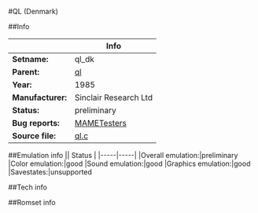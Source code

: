 #QL (Denmark)

##Info

||Info|
|-----|-----|
|**Setname:**|ql_dk
|**Parent:**|[ql](ql.md)
|**Year:**|1985
|**Manufacturer:**|Sinclair Research Ltd
|**Status:**|preliminary
|**Bug reports:**|[MAMETesters](http://mametesters.org/view_all_set.php?type=1&temporary=y&search=ql.c)
|**Source file:**|[ql.c](https://github.com/mamedev/mame/blob/master/src/mess/drivers/ql.c)

##Emulation info
|| Status |
|-----|-----|
|Overall emulation:|preliminary
|Color emulation:|good
|Sound emulation:|good
|Graphics emulation:|good
|Savestates:|unsupported

##Tech info

##Romset info

<!--- START OF EDITED COMMENT DO NOT TOUCH TEXT ABOVE-->
